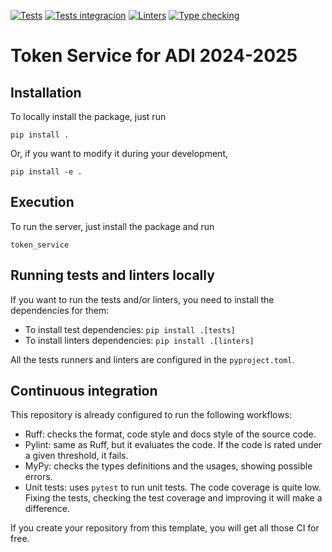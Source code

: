 [![Tests](https://github.com/IgnaRoz/apiREST/actions/workflows/tests.yml/badge.svg)](https://github.com/IgnaRoz/apiREST/actions/workflows/tests.yml)
[![Tests integracion](https://github.com/IgnaRoz/apiREST/actions/workflows/testsIntegracion.yml/badge.svg)](https://github.com/IgnaRoz/apiREST/actions/workflows/testsIntegracion.yml)
[![Linters](https://github.com/IgnaRoz/apiREST/actions/workflows/linters.yml/badge.svg)](https://github.com/IgnaRoz/apiREST/actions/workflows/linters.yml)
[![Type checking](https://github.com/IgnaRoz/apiREST/actions/workflows/typechecking.yml/badge.svg)](https://github.com/IgnaRoz/apiREST/actions/workflows/typechecking.yml)

# Token Service for ADI 2024-2025

## Installation

To locally install the package, just run

```
pip install .
```

Or, if you want to modify it during your development,

```
pip install -e .
```

## Execution

To run the server, just install the package and run

```
token_service
```

## Running tests and linters locally

If you want to run the tests and/or linters, you need to install the dependencies for them:

- To install test dependencies: `pip install .[tests]`
- To install linters dependencies: `pip install .[linters]`

All the tests runners and linters are configured in the `pyproject.toml`.

## Continuous integration

This repository is already configured to run the following workflows:

- Ruff: checks the format, code style and docs style of the source code.
- Pylint: same as Ruff, but it evaluates the code. If the code is rated under a given threshold, it fails.
- MyPy: checks the types definitions and the usages, showing possible errors.
- Unit tests: uses `pytest` to run unit tests. The code coverage is quite low. Fixing the tests, checking the
    test coverage and improving it will make a difference.

If you create your repository from this template, you will get all those CI for free.
